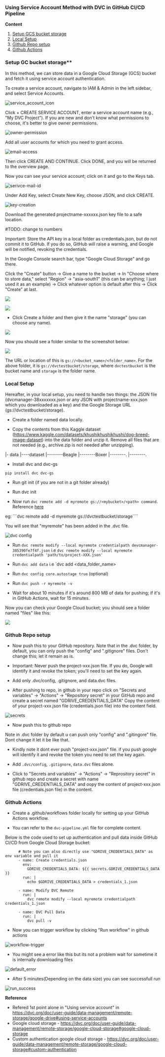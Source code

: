 ### Using Service Account Method with DVC in GitHub CI/CD Pipeline

**Content**

1. [Setup GCS bucket storage](#setup-gcs-bucket-storage)
2. [Local Setup](#local-setup)
3. [Github Repo setup](#github-repo-setup)
4. [Github Actions](#github-actions)


### Setup GC bucket storage**

In this method, we can store data in a Google Cloud Storage (GCS) bucket and fetch it using service account authentication.

To create a service account, navigate to IAM & Admin in the left sidebar, and select Service Accounts.

![service_account_icon](./assets/snap_tutorial_1.png)


Click + CREATE SERVICE ACCOUNT, enter a service account name (e.g., "My DVC Project"). If you are new and don't know what permissions to choose, it's better to give owner permissions.

![owner-permission](./assets/snap_tutorial_2.png)

Add all user accounts for which you need to grant access.

![email-access](./assets/snap_tutorial_3.png)

Then click CREATE AND CONTINUE. Click DONE, and you will be returned to the overview page.

Now you can see your service account; click on it and go to the Keys tab.

![serivce-mail-id](./assets/snap_tutorial_4.png)
 
Under Add Key, select Create New Key, choose JSON, and click CREATE.

![key-creation](./assets/snap_tutorial_5.png)
 
Download the generated projectname-xxxxxx.json key file to a safe location.

#TODO: change to numbers

Important: Store the API key in a local folder as credentials.json, but do not commit it to GitHub. If you do so, GitHub will raise a warning, and Google will be notified, revoking the credentials.

In the Google Console search bar, type "Google Cloud Storage" and go there.

Click the "Create" button -> Give a name to the bucket -> In "Choose where to store data," select "Region" -> "asia-south1" (this can be anything; I just used it as an example) -> Click whatever option is default after this -> Click "Create" at last.

![](./assets/snap_create_button.png)

![](./assets/snap_create_2.png)


- Click Create a folder and then give it the name "storage" (you can choose any name).

![](./assets/snap_create_folder.png)

Now you should see a folder similar to the screenshot below:

![](./assets/snap_create_folder_2.png)

The URL or location of this is `gs://<bucket_name>/<folder_name>`. For the above folder, it is `gs://dvctestbucket/storage`, where `dvctestbucket` is the bucket name and `storage` is the folder name.


### Local Setup

Hereafter, in your local setup, you need to handle two things: the JSON file (dvcmanager-38xxxxxxx.json or any JSON with projectname-xxx.json which you downloaded as a key) and the Google Storage URL (gs://dvctestbucket/storage).

- Create a folder named data locally.

- Copy the contents from this Kaggle dataset (https://www.kaggle.com/datasets/khushikhushikhushi/dog-breed-image-dataset) into the data folder and unzip it. Remove all files that are not needed (e.g., archive.zip is not needed after unzipping).

|- data
|----dataset
|--------Beagle
|--------Boxer
|--------.
|--------.

- Install dvc and dvc-gs

```pip install dvc dvc-gs```

- Run git init (if you are not in a git folder already)

- Run dvc init

- Now run `dvc remote add -d myremote gs://<mybucket>/<path> command`. Reference [here](https://dvc.org/doc/user-guide/data-management/remote-storage/google-cloud-storage)

eg:  ```dvc remote add -d myremote gs://dvctestbucket/storage````

You will see that "myremote" has been added in the .dvc file.

![dvc config](./assets/snap_myremote.png)

- Run ```dvc remote modify --local myremote credentialpath devcmanager-385390fe7f4f.json``` i.e ```dvc remote modify --local myremote credentialpath 'path/to/project-XXX.json'```

- Run ```dvc add data```  i.e `dvc add <data_folder_name>

- Run ```dvc config core.autostage true``` (optional)

- Run ```dvc push -r myremote -v```

- Wait for about 10 minutes if it's around 800 MB of data for pushing; if it's in GitHub Actions, wait for 15 minutes.

Now you can check your Google Cloud bucket; you should see a folder named "files" like this:

![](./assets/snap_files_folder.png)

### Github Repo setup

- Now push this to your GitHub repository. Note that in the .dvc folder, by default, you can only push the "config" and ".gitignore" files. Don't change this; let it remain as is.

- Important: Never push the project-xxx.json file. If you do, Google will identify it and revoke the token; you'll need to set the key again.

- Add only .dvc/config, .gitignore, and data.dvc files.

- After pushing to repo, in github in your repo click on "Secrets and variables" -> "Actions" -> "Repository secret" in your GitHub repo and create a secret named "GDRIVE_CREDENTIALS_DATA" Copy the content of your project-xxx.json file (credentials.json file) into the content field.

![secrets](./assets/snap_add_secret.png)

- Now push this to github repo

Note in .dvc folder by default u can push only "config" and ".gitingore" file. Dont change it let it be like that.

- Kindly note it dont ever push "project-xxx.json" file. if you push google will identify it and revoke the token you need to set the key again.

- Add `.dvc/config`, `.gitignore`, `data.dvc` files alone.

- Click to "Secrets and variables" -> "Actions" -> "Reprository secret" in github repo and create a secret with name "GDRIVE_CREDENTIALS_DATA" and oopy the content of project-xxx.json file (credentials.json file) in the content.

### Github Actions

- Create a .github/workflows folder locally for setting up your GitHub Actions workflow.

- You can refer to the `dvc-pipeline.yml` file for complete content. 

Below is the code used to set up authentication and pull data inside GitHub CI/CD from Google Cloud Storage bucket:


```
      # Note you can also directly use "GDRIVE_CREDENTIALS_DATA" as env variable and pull it
      - name: Create credentials.json
        env:
          GDRIVE_CREDENTIALS_DATA: ${{ secrets.GDRIVE_CREDENTIALS_DATA }}
        run: |
          echo $GDRIVE_CREDENTIALS_DATA > credentials_1.json

      - name: Modify DVC Remote
        run: |
          dvc remote modify --local myremote credentialpath credentials_1.json

      - name: DVC Pull Data
        run: |
          dvc pull -v
```

- Now you can trigger workflow by clicking "Run workflow" in github actions

![workflow-trigger](./assets/snap_workflow_trigger.png)

- You might see a error like this but its not a problem wait for sometime it is internally downloading files

![default_error](./assets/snap_error_default.png)

- After 5 minutes(Depending on the data size) you can see successfull run

![run_success](./assets/snap_run_success.png)

**Reference**

- Refered 1st point alone in "Using service account" in https://dvc.org/doc/user-guide/data-management/remote-storage/google-drive#using-service-accounts
- Google cloud storage - https://dvc.org/doc/user-guide/data-management/remote-storage/google-cloud-storage#google-cloud-storage
- Custom authentication google cloud storage - https://dvc.org/doc/user-guide/data-management/remote-storage/google-cloud-storage#custom-authentication

